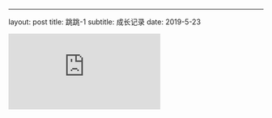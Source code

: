 
---
layout:     post
title:      跳跳-1
subtitle:   成长记录
date:       2019-5-23
<iframe frameborder="0" src="https://v.qq.com/txp/iframe/player.html?vid=f0873rxjvyy" allowFullScreen="true"></iframe>
